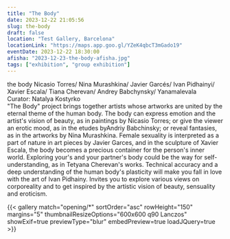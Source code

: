```yaml
---
title: "The Body"
date: 2023-12-22 21:05:56
slug: the-body
draft: false
location: "Test Gallery, Barcelona"
locationLink: "https://maps.app.goo.gl/YZeK4qbcT3mGado19"
eventDate: 2023-12-22 18:30:00
afisha: "2023-12-23-the-body-afisha.jpg"
tags: ["exhibition", "group exhibition"]
---
```

the body Nicasio Torres/ Nina Murashkina/ Javier Garcés/ Ivan Pidhainyi/ Xavier Escala/ Tiana Cherevan/ Andrey Babchynsky/ Yanamalevala  
Curator: Natalya Kostyrko  
"The Body" project brings together artists whose artworks are united by the eternal theme of the human body. The body can express emotion and the artist's vision of beauty, as in paintings by Nicasio Torres; or give the viewer an erotic mood, as in the etudes byAndriy Babchinsky; or reveal fantasies, as in the artworks by Nina Murashkina. Female sexuality is interpreted as a part of nature in art pieces by Javier Garces, and in the sculpture of Xavier Escala, the body becomes a precious container for the person's inner world. Exploring your's and your partner's body could be the way for self-understanding, as in Tetyana Cherevan's works. Technical accuracy and a deep understanding of the human body's plasticity will make you fall in love with the art of Ivan Pidhainy. Invites you to explore various views on corporeality and to get inspired by the artistic vision of beauty, sensuality and eroticism.

{{< gallery match="opening/*" sortOrder="asc" rowHeight="150" margins="5" thumbnailResizeOptions="600x600 q90 Lanczos" showExif=true previewType="blur" embedPreview=true loadJQuery=true >}}